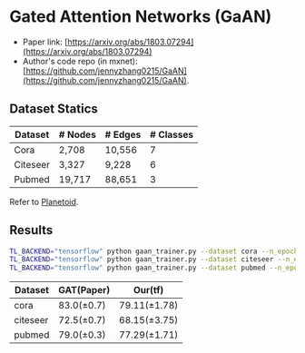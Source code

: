 Gated Attention Networks  (GaAN)
============

- Paper link: [https://arxiv.org/abs/1803.07294](https://arxiv.org/abs/1803.07294)
- Author's code repo (in mxnet):
  [https://github.com/jennyzhang0215/GaAN](https://github.com/jennyzhang0215/GaAN).

Dataset Statics
-------

| Dataset  | # Nodes | # Edges | # Classes |
| -------- | ------- | ------- | --------- |
| Cora     | 2,708   | 10,556  | 7         |
| Citeseer | 3,327   | 9,228   | 6         |
| Pubmed   | 19,717  | 88,651  | 3         |

Refer to [Planetoid](https://gammagl.readthedocs.io/en/latest/api/gammagl.datasets.html#gammagl.datasets.Planetoid).

Results
-------

```bash
TL_BACKEND="tensorflow" python gaan_trainer.py --dataset cora --n_epoch 200 --lr 0.005 --l2_coef 0.01 --drop_rate 0.1 --heads 8 --v 64 --m 64
TL_BACKEND="tensorflow" python gaan_trainer.py --dataset citeseer --n_epoch 200 --lr 0.003 --l2_coef 0.005 --drop_rate 0.4 --heads 8 --v 32 --m 32
TL_BACKEND="tensorflow" python gaan_trainer.py --dataset pubmed --n_epoch 300 --lr 0.005 --l2_coef 0.0005 --drop_rate 0.4 --heads 8 --v 64 --m 64
```

| Dataset  | GAT(Paper) | Our(tf)      |
| -------- | ---------- | ------------ |
| cora     | 83.0(±0.7) | 79.11(±1.78) |
| citeseer | 72.5(±0.7) | 68.15(±3.75) |
| pubmed   | 79.0(±0.3) | 77.29(±1.71) |